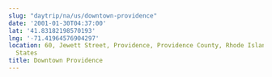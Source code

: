 ```yaml
---
slug: "daytrip/na/us/downtown-providence"
date: '2001-01-30T04:37:00'
lat: '41.83182198570193'
lng: '-71.41964576904297'
location: 60, Jewett Street, Providence, Providence County, Rhode Island, 02908, United
  States
title: Downtown Providence
---
```



